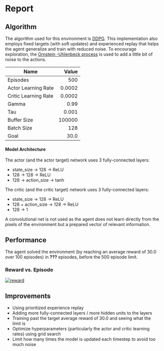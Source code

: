 # Report

## Algorithm

The algorithm used for this environment is  [DDPG](https://arxiv.org/pdf/1509.02971.pdf). This implementation also employs fixed targets (with soft updates) and experienced replay that helps the agent generalize and train with reduced noise. To encourage exploration, the [Ornstein -Uhlenbeck process](https://en.wikipedia.org/wiki/Ornstein%E2%80%93Uhlenbeck_process) is used to add a little bit of noise to the actions.

|Name|Value|
|---|---:|
|Episodes|500|
|Actor Learning Rate|0.0002|
|Critic Learning Rate|0.0002|
|Gamma|0.99|
|Tau|0.001|
|Buffer Size|100000|
|Batch Size|128|
|Goal|30.0|

#### Model Architecture

The actor (and the actor target) network uses 3 fully-connected layers:

-   state_size -> 128 -> ReLU
-   128 -> 128 -> ReLU
-   128 -> action_size -> tanh

The critic (and the critic target) network uses 3 fully-connected layers:

-   state_size -> 128 -> ReLU
-   128 + action_size -> 128 -> ReLU
-   128 -> 1

A convolutional net is not used as the agent does not learn directly from the pixels of the environment but a prepared vector of relevant information.

## Performance

The agent solved the environment (by reaching an average reward of 30.0 over 100 episodes) in  **???**  episodes, before the 500 episode limit.

### Reward vs. Episode

[![reward](https://user-images.githubusercontent.com/39870221/85939819-6aae0600-b8e6-11ea-9748-cbffbd4b62aa.png)](https://user-images.githubusercontent.com/39870221/85939819-6aae0600-b8e6-11ea-9748-cbffbd4b62aa.png)

## Improvements
- Using prioritized experience replay
- Adding more fully-connected layers / more hidden units to the layers
- Training past the target average reward of 30.0 and seeing what the limit is
- Optimize hyperparameters (particularly the actor and critic learning rates) using grid search
- Limit how many times the model is updated each timestep to avoid too much noise